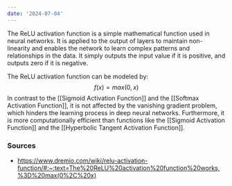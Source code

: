 ```yaml
---
date: '2024-07-04'
---
```


The ReLU activation function is a simple mathematical function used in neural networks. It is applied to the output of layers to maintain non-linearity and enables the network to learn complex patterns and relationships in the data. It simply outputs the input value if it is positive, and outputs zero if it is negative.

The ReLU activation function can be modeled by:
$$
f(x) = max(0, x)
$$
In contrast to the [[Sigmoid Activation Function]] and the [[Softmax Activation Function]], it is not affected by the vanishing gradient problem, which hinders the learning process in deep neural networks. Furthermore, it is more computationally efficient than functions like the [[Sigmoid Activation Function]] and the [[Hyperbolic Tangent Activation Function]].
### Sources
- https://www.dremio.com/wiki/relu-activation-function/#:~:text=The%20ReLU%20activation%20function%20works,%3D%20max(0%2C%20x)
